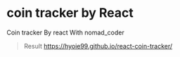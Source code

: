 # coin tracker by React

Coin tracker By react With nomad_coder

> Result
> https://hyoie99.github.io/react-coin-tracker/
